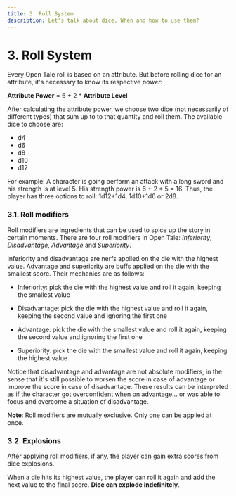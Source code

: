 ```yaml
---
title: 3. Roll System
description: Let's talk about dice. When and how to use them?
---
```


# 3. Roll System

Every Open Tale roll is based on an attribute. But before rolling dice for an
attribute, it's necessary to know its respective *power*:

**Attribute Power** = 6 + 2 * **Attribute Level**

After calculating the attribute power, we choose two dice (not necessarily of
different types) that sum up to to that quantity and roll them. The available
dice to choose are:

* d4
* d6
* d8
* d10
* d12

For example: A character is going perform an attack with a long sword and his
strength is at level 5. His strength power is 6 + 2 * 5 = 16. Thus, the player
has three options to roll: 1d12+1d4, 1d10+1d6 or 2d8.

### 3.1. Roll modifiers

Roll modifiers are ingredients that can be used to spice up the story in certain
moments. There are four roll modifiers in Open Tale: *Inferiority*,
*Disadvantage*, *Advantage* and *Superiority*.

Inferiority and disadvantage are nerfs applied on the die with the highest
value. Advantage and superiority are buffs applied on the die with the smallest
score. Their mechanics are as follows:

* Inferiority: pick the die with the highest value and roll it again, keeping
the smallest value

* Disadvantage: pick the die with the highest value and roll it again, keeping
the second value and ignoring the first one

* Advantage: pick the die with the smallest value and roll it again, keeping
the second value and ignoring the first one

* Superiority: pick the die with the smallest value and roll it again, keeping
the highest value

Notice that disadvantage and advantage are not absolute modifiers, in the sense
that it's still possible to worsen the score in case of advantage or improve
the score in case of disadvantage. These results can be interpreted as if the
character got overconfident when on advantage... or was able to focus and
overcome a situation of disadvantage.

**Note**: Roll modifiers are mutually exclusive. Only one can be applied at
once.

### 3.2. Explosions

After applying roll modifiers, if any, the player can gain extra scores from
dice explosions.

When a die hits its highest value, the player can roll it again and add the next
value to the final score. **Dice can explode indefinitely**.
